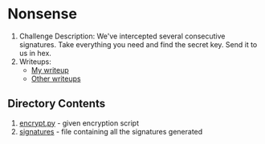 # Nonsense
  
1. Challenge Description: We've intercepted several consecutive signatures. Take everything you need and find the secret key. Send it to us in hex.
2. Writeups: 
   * [My writeup](https://github.com/ashutosh1206/Crypto-CTF-Writeups/tree/master/2018/VolgaCTF-Quals/Nonsense)
   * [Other writeups](https://ctftime.org/task/5610)
  

## Directory Contents
1. [encrypt.py](encrypt.py) - given encryption script
2. [signatures](signatures) - file containing all the signatures generated
